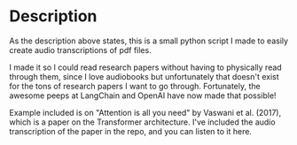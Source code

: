 # Description

As the description above states, this is a small  python script I made to easily create audio transcriptions of pdf files. 

I made it so I could read research papers without having to physically read through them, since I love audiobooks but unfortunately that doesn't exist for the tons of research papers I want to go through. Fortunately, the awesome peeps at LangChain and OpenAI have now made that possible!

Example included is on "Attention is all you need" by Vaswani et al. (2017), which is a paper on the Transformer architecture. I've included the audio transcription of the paper in the repo, and you can listen to it here.
